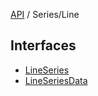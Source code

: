 [API](../../overview.md) / Series/Line

## Interfaces

- [LineSeries](interfaces/LineSeries.md)
- [LineSeriesData](interfaces/LineSeriesData.md)
